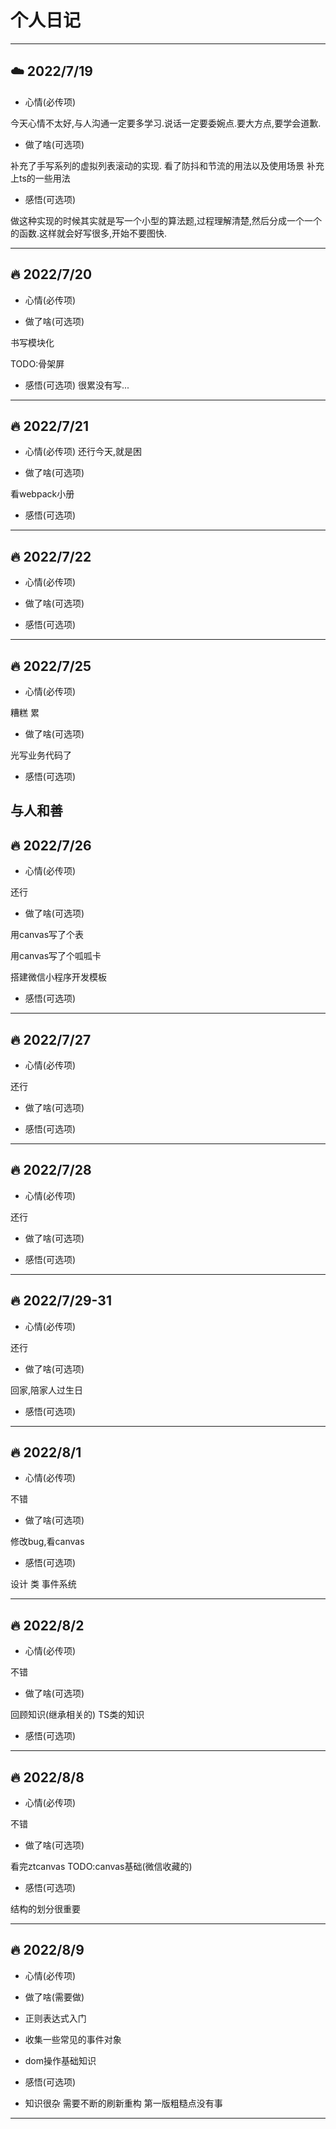 # 个人日记

---
## ☁️ 2022/7/19 
- 心情(必传项)

今天心情不太好,与人沟通一定要多学习.说话一定要委婉点.要大方点,要学会道歉.

- 做了啥(可选项)

补充了手写系列的虚拟列表滚动的实现.
看了防抖和节流的用法以及使用场景
补充上ts的一些用法

- 感悟(可选项)

做这种实现的时候其实就是写一个小型的算法题,过程理解清楚,然后分成一个一个的函数.这样就会好写很多,开始不要图快.

---



## 🔥 2022/7/20 
- 心情(必传项)

- 做了啥(可选项)

书写模块化

TODO:骨架屏

- 感悟(可选项)
很累没有写...

---


## 🔥 2022/7/21 
- 心情(必传项)
还行今天,就是困

- 做了啥(可选项)

看webpack小册


- 感悟(可选项)

---

## 🔥 2022/7/22 
- 心情(必传项)


- 做了啥(可选项)



- 感悟(可选项)

---


## 🔥 2022/7/25 
- 心情(必传项)

糟糕 累

- 做了啥(可选项)

光写业务代码了

- 感悟(可选项)

与人和善
---

## 🔥 2022/7/26 
- 心情(必传项)

还行

- 做了啥(可选项)

用canvas写了个表

用canvas写了个呱呱卡

搭建微信小程序开发模板

- 感悟(可选项)

---


## 🔥 2022/7/27 
- 心情(必传项)

还行

- 做了啥(可选项)




- 感悟(可选项)

---

## 🔥 2022/7/28
- 心情(必传项)

还行

- 做了啥(可选项)




- 感悟(可选项)

---

## 🔥 2022/7/29-31
- 心情(必传项)

还行

- 做了啥(可选项)

回家,陪家人过生日


- 感悟(可选项)

---


## 🔥 2022/8/1
- 心情(必传项)

不错

- 做了啥(可选项)

修改bug,看canvas

- 感悟(可选项)

设计
类
事件系统

---


## 🔥 2022/8/2
- 心情(必传项)

不错

- 做了啥(可选项)

回顾知识(继承相关的)
TS类的知识

- 感悟(可选项)


---


## 🔥 2022/8/8
- 心情(必传项)

不错

- 做了啥(可选项)

看完ztcanvas
TODO:canvas基础(微信收藏的)

- 感悟(可选项)

结构的划分很重要


---


## 🔥 2022/8/9
- 心情(必传项)

- 做了啥(需要做)

- 正则表达式入门
- 收集一些常见的事件对象
- dom操作基础知识

- 感悟(可选项)

- 知识很杂 需要不断的刷新重构 第一版粗糙点没有事

---